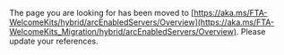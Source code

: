 The page you are looking for has been moved to [https://aka.ms/FTA-WelcomeKits/hybrid/arcEnabledServers/Overview](https://aka.ms/FTA-WelcomeKits_Migration/hybrid/arcEnabledServers/Overview). Please update your references.
